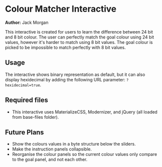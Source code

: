 # Colour Matcher Interactive

**Author:** Jack Morgan

This interactive is created for users to learn the difference between 24 bit and 8 bit colour.
The user can perfectly match the goal colour using 24 bit values, however it's harder to match using 8 bit values.
The goal colour is picked to be impossible to match perfectly with 8 bit values.

## Usage

The interactive shows binary representation as default, but it can also display hexidecimal by adding the following URL parameter: `?hexidecimal=true`.

## Required files

- This interactive uses MaterializeCSS, Modernizer, and jQuery (all loaded from base-files folder).

## Future Plans

- Show the colours values in a byte structure below the sliders.
- Make the instruction panels collapsible.
- Reorganise the colour panels so the current colour values only compare to the goal panel, and not each other.
